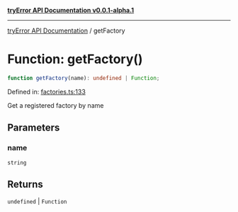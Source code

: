 [**tryError API Documentation v0.0.1-alpha.1**](../index.md)

---

[tryError API Documentation](../index.md) / getFactory

# Function: getFactory()

```ts
function getFactory(name): undefined | Function;
```

Defined in: [factories.ts:133](https://github.com/oconnorjohnson/try-error/blob/e3ae0308069a4fba073f4543d527ad76373db795/src/factories.ts#L133)

Get a registered factory by name

## Parameters

### name

`string`

## Returns

`undefined` \| `Function`
